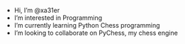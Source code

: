 - Hi, I’m @xa31er
- I’m interested in Programming
- I’m currently learning Python Chess programming
- I’m looking to collaborate on PyChess, my chess engine


